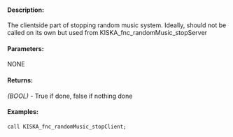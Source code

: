 #### Description:
The clientside part of stopping random music system. Ideally, should not be called on its own but used from KISKA_fnc_randomMusic_stopServer

#### Parameters:
NONE

#### Returns:
*(BOOL)* - True if done, false if nothing done

#### Examples:
```sqf
call KISKA_fnc_randomMusic_stopClient;
```

